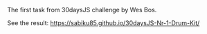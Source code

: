 The first task from 30daysJS challenge by Wes Bos.

See the result: https://sabiku85.github.io/30daysJS-Nr-1-Drum-Kit/